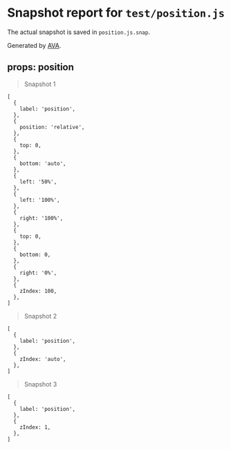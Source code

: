 # Snapshot report for `test/position.js`

The actual snapshot is saved in `position.js.snap`.

Generated by [AVA](https://ava.li).

## props: position

> Snapshot 1

    [
      {
        label: 'position',
      },
      {
        position: 'relative',
      },
      {
        top: 0,
      },
      {
        bottom: 'auto',
      },
      {
        left: '50%',
      },
      {
        left: '100%',
      },
      {
        right: '100%',
      },
      {
        top: 0,
      },
      {
        bottom: 0,
      },
      {
        right: '0%',
      },
      {
        zIndex: 100,
      },
    ]

> Snapshot 2

    [
      {
        label: 'position',
      },
      {
        zIndex: 'auto',
      },
    ]

> Snapshot 3

    [
      {
        label: 'position',
      },
      {
        zIndex: 1,
      },
    ]
